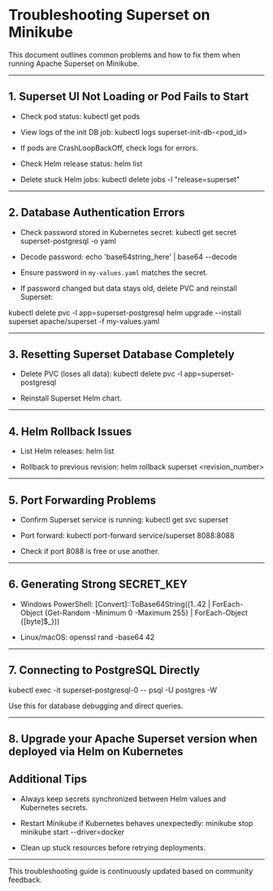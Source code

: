 # Troubleshooting Superset on Minikube

This document outlines common problems and how to fix them when running Apache Superset on Minikube.

---

## 1. Superset UI Not Loading or Pod Fails to Start

- Check pod status:
kubectl get pods


- View logs of the init DB job:
kubectl logs superset-init-db-<pod_id>


- If pods are CrashLoopBackOff, check logs for errors.

- Check Helm release status:
helm list


- Delete stuck Helm jobs:
kubectl delete jobs -l "release=superset"



---

## 2. Database Authentication Errors

- Check password stored in Kubernetes secret:
kubectl get secret superset-postgresql -o yaml


- Decode password:
echo 'base64string_here' | base64 --decode


- Ensure password in `my-values.yaml` matches the secret.
- If password changed but data stays old, delete PVC and reinstall Superset:

kubectl delete pvc -l app=superset-postgresql
helm upgrade --install superset apache/superset -f my-values.yaml



---

## 3. Resetting Superset Database Completely

- Delete PVC (loses all data):
kubectl delete pvc -l app=superset-postgresql


- Reinstall Superset Helm chart.

---

## 4. Helm Rollback Issues

- List Helm releases:
helm list


- Rollback to previous revision:
helm rollback superset <revision_number>



---

## 5. Port Forwarding Problems

- Confirm Superset service is running:
kubectl get svc superset


- Port forward:
kubectl port-forward service/superset 8088:8088


- Check if port 8088 is free or use another.

---

## 6. Generating Strong SECRET_KEY

- Windows PowerShell:
[Convert]::ToBase64String((1..42 | ForEach-Object {Get-Random -Minimum 0 -Maximum 255} | ForEach-Object {[byte]$_}))


- Linux/macOS:
openssl rand -base64 42



---

## 7. Connecting to PostgreSQL Directly

kubectl exec -it superset-postgresql-0 -- psql -U postgres -W



Use this for database debugging and direct queries.

---

## 8. Upgrade your Apache Superset version when deployed via Helm on Kubernetes 





## Additional Tips

- Always keep secrets synchronized between Helm values and Kubernetes secrets.
- Restart Minikube if Kubernetes behaves unexpectedly:
minikube stop
minikube start --driver=docker


- Clean up stuck resources before retrying deployments.

---

This troubleshooting guide is continuously updated based on community feedback.